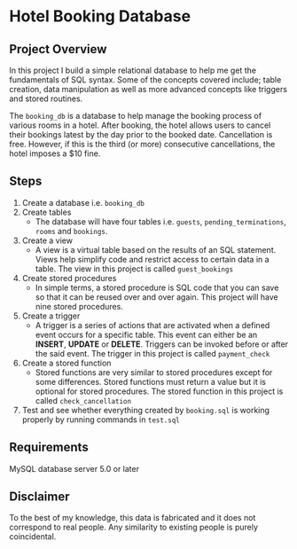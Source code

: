 # Hotel Booking Database

## Project Overview
In this project I build a simple relational database to help me get the fundamentals of SQL syntax. Some of the concepts covered include; table creation, data manipulation as well as more advanced concepts like triggers and stored routines.

The `booking_db` is a database to help manage the booking process of various rooms in a hotel. After booking, the hotel allows users to cancel their bookings latest by the day prior to the booked date. Cancellation is free. However, if this is the third (or more) consecutive cancellations, the hotel imposes a $10 fine.

## Steps
1. Create a database i.e. `booking_db`
2. Create tables
    * The database will have four tables i.e. `guests`, `pending_terminations`, `rooms` and `bookings`.
3. Create a view
    * A view is a virtual table based on the results of an SQL statement. Views help simplify code and restrict access to certain data in a table. The view in this project is called `guest_bookings`
4. Create stored procedures
    * In simple terms, a stored procedure is SQL code that you can save so that it can be reused over and over again. This project will have nine stored procedures.
5. Create a trigger
    * A trigger is a series of actions that are activated when a defined event occurs for a specific table. This event can either be an **INSERT**, **UPDATE** or **DELETE**. Triggers can be invoked before or after the said event. The trigger in this project is called `payment_check`
6. Create a stored function
    * Stored functions are very similar to stored procedures except for some differences. Stored functions must return a value but it is optional for stored procedures. The stored function in this project is called `check_cancellation`
7. Test and see whether everything created by `booking.sql` is working properly by running commands in `test.sql`

## Requirements
MySQL database server 5.0 or later

## Disclaimer
To the best of my knowledge, this data is fabricated and it does not correspond to real people. Any similarity to existing people is purely coincidental.